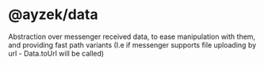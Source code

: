 # @ayzek/data

Abstraction over messenger received data, to ease manipulation with them,
and providing fast path variants (I.e if messenger supports file uploading by
url - Data.toUrl will be called)
